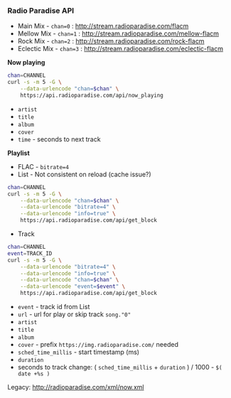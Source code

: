 ### Radio Paradise API

- Main Mix     - `chan=0` : http://stream.radioparadise.com/flacm
- Mellow Mix   - `chan=1` : http://stream.radioparadise.com/mellow-flacm
- Rock Mix     - `chan=2` : http://stream.radioparadise.com/rock-flacm
- Eclectic Mix - `chan=3` : http://stream.radioparadise.com/eclectic-flacm

**Now playing**
```sh
chan=CHANNEL
curl -s -m 5 -G \
	--data-urlencode "chan=$chan" \
	https://api.radioparadise.com/api/now_playing
```
- `artist`
- `title`
- `album`
- `cover`
- `time` - seconds to next track

**Playlist**
- FLAC - `bitrate=4`
- List - Not consistent on reload (cache issue?)
```sh
chan=CHANNEL
curl -s -m 5 -G \
	--data-urlencode "chan=$chan" \
	--data-urlencode "bitrate=4" \
	--data-urlencode "info=true" \
	https://api.radioparadise.com/api/get_block
```
- Track
```sh
chan=CHANNEL
event=TRACK_ID
curl -s -m 5 -G \
	--data-urlencode "bitrate=4" \
	--data-urlencode "info=true" \
	--data-urlencode "chan=$chan" \
	--data-urlencode "event=$event" \
	https://api.radioparadise.com/api/get_block
```
- `event` - track id from List
- `url` - url for play or skip track
`song."0"`
- `artist`
- `title`
- `album`
- `cover` - prefix `https://img.radioparadise.com/` needed
- `sched_time_millis` - start timestamp (ms)
- `duration`
- seconds to track change: ( `sched_time_millis` + `duration` ) / 1000 - `$( date +%s )`

Legacy: http://radioparadise.com/xml/now.xml
